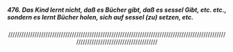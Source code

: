 
##### *476. Das Kind lernt nicht, daß es Bücher gibt, daß es sessel Gibt, etc. etc., sondern es lernt Bücher holen, sich auf sessel (zu) setzen, etc.* 
<p style="text-align: center;">////////////////////////////////////////////////////////////////////////////////////////////////////////////////////////////////////////</p>  



